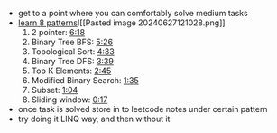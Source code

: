 - get to a point where you can comfortably solve medium tasks
- [learn 8 patterns](https://www.youtube.com/watch?v=xo7XrRVxH8Y&list=PL_tSHh3wtOa3kgFm_VcUEiN4DGiQEGHBU&index=3&ab_channel=Sahil%26Sarra)![[Pasted image 20240627121028.png]]
	1. 2 pointer: [6:18](https://www.youtube.com/watch?v=xo7XrRVxH8Y&t=378s) 
	2. Binary Tree BFS: [5:26](https://www.youtube.com/watch?v=xo7XrRVxH8Y&t=326s) 
	3. Topological Sort: [4:33](https://www.youtube.com/watch?v=xo7XrRVxH8Y&t=273s) 
	4. Binary Tree DFS: [3:39](https://www.youtube.com/watch?v=xo7XrRVxH8Y&t=219s) 
	5. Top K Elements: [2:45](https://www.youtube.com/watch?v=xo7XrRVxH8Y&t=165s) 
	6. Modified Binary Search: [1:35](https://www.youtube.com/watch?v=xo7XrRVxH8Y&t=95s) 
	7. Subset: [1:04](https://www.youtube.com/watch?v=xo7XrRVxH8Y&t=64s) 
	8. Sliding window: [0:17](https://www.youtube.com/watch?v=xo7XrRVxH8Y&t=17s)
- once task is solved store in to leetcode notes under certain pattern
- try doing it LINQ way, and then without it